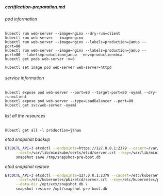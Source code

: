 ##### certification-preparation.md

###### pod information

```console
kubectl run web-server --image=nginx --dry-run=client
kubectl run web-server --image=nginx
kubectl run web-server --image=nginx --labels=production=januo --port=80 
kubectl run web-server --image=nginx --labels=production=januo --port=80 --labels=production=januo --env=production=bca
kubectl get pods web-server -v=6

kubectl set image pod web-server web-server=httpd
```

###### service information

```console
kubectl expose pod web-server --port=80 --target-port=80 -oyaml --dry-run=client
kubectl expose pod web-server --type=LoadBalancer --port=80
kubectl get svc/web-server -oyaml
```

###### list all the resources

```console
kubectl get all -l production=januo
```


_etcd snapshot backup_
```bash
ETCDCTL_API=3 etcdctl --endpoints=https://127.0.0.1:2379 --cacert=/var/lib/minikube/certs/etcd/ca.crt \
     --cert=/var/lib/minikube/certs/etcd/server.crt --key=/var/lib/minikube/certs/etcd/server.key \
     snapshot save /tmp/snapshot-pre-boot.db
```


_etcd snapshot restore_
```bash
ETCDCTL_API=3 etcdctl --endpoints=127.0.0.1:2379 --cacert=/etc/kubernetes/pki/etcd/ca.crt \
     --cert=/etc/kubernetes/pki/etcd/server.crt --key=/etc/kubernetes/pki/etcd/server.key \
     --data-dir /opt/xxx/snapshot.db \
     snapshot restore /opt/snapshot-pre-boot.db
```
